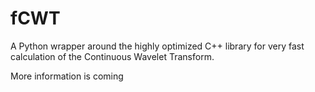 # fCWT

A Python wrapper around the highly optimized C++ library for very fast calculation of the Continuous Wavelet Transform.

More information is coming
